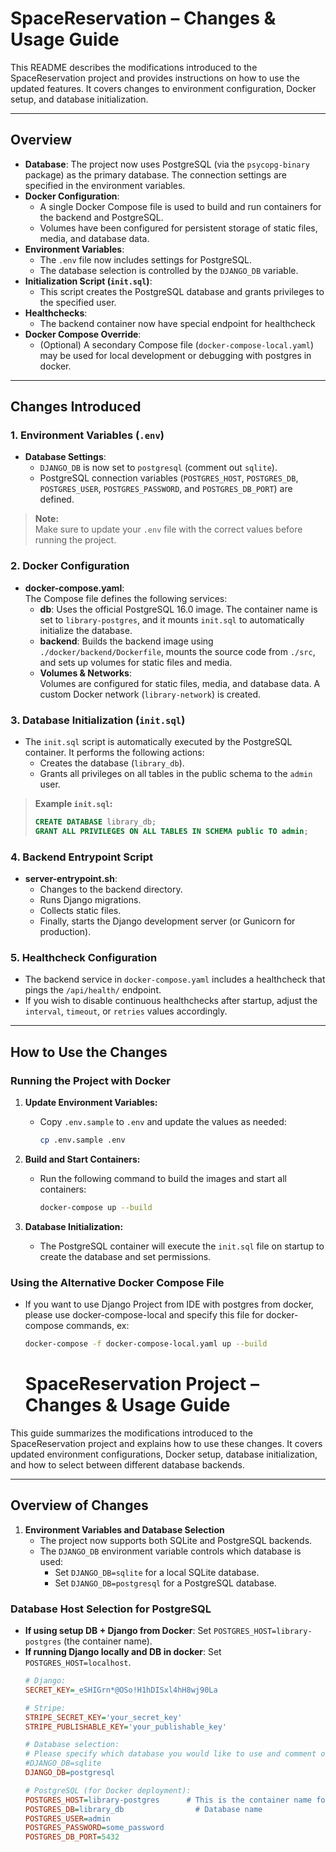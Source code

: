 # SpaceReservation – Changes & Usage Guide

This README describes the modifications introduced to the SpaceReservation project and provides instructions on how to use the updated features. It covers changes to environment configuration, Docker setup, and database initialization.

---

## Overview

- **Database**: The project now uses PostgreSQL (via the `psycopg-binary` package) as the primary database. The connection settings are specified in the environment variables.
- **Docker Configuration**:  
  - A single Docker Compose file is used to build and run containers for the backend and PostgreSQL.
  - Volumes have been configured for persistent storage of static files, media, and database data.
- **Environment Variables**:  
  - The `.env` file now includes settings for PostgreSQL.
  - The database selection is controlled by the `DJANGO_DB` variable.
- **Initialization Script (`init.sql`)**:  
  - This script creates the PostgreSQL database and grants privileges to the specified user.
- **Healthchecks**:  
  - The backend container now have special endpoint for healthcheck
- **Docker Compose Override**:  
  - (Optional) A secondary Compose file (`docker-compose-local.yaml`) may be used for local development or debugging with postgres in docker.

---

## Changes Introduced

### 1. Environment Variables (`.env`)
- **Database Settings**:
  - `DJANGO_DB` is now set to `postgresql` (comment out `sqlite`).
  - PostgreSQL connection variables (`POSTGRES_HOST`, `POSTGRES_DB`, `POSTGRES_USER`, `POSTGRES_PASSWORD`, and `POSTGRES_DB_PORT`) are defined.


> **Note:**  
> Make sure to update your `.env` file with the correct values before running the project.

### 2. Docker Configuration
- **docker-compose.yaml**:  
  The Compose file defines the following services:
  - **db**: Uses the official PostgreSQL 16.0 image. The container name is set to `library-postgres`, and it mounts `init.sql` to automatically initialize the database.
  - **backend**: Builds the backend image using `./docker/backend/Dockerfile`, mounts the source code from `./src`, and sets up volumes for static files and media.
  - **Volumes & Networks**:  
    Volumes are configured for static files, media, and database data. A custom Docker network (`library-network`) is created.

### 3. Database Initialization (`init.sql`)
- The `init.sql` script is automatically executed by the PostgreSQL container. It performs the following actions:
  - Creates the database (`library_db`).
  - Grants all privileges on all tables in the public schema to the `admin` user.
  
> **Example `init.sql`:**
> ```sql
> CREATE DATABASE library_db;
> GRANT ALL PRIVILEGES ON ALL TABLES IN SCHEMA public TO admin;
> ```

### 4. Backend Entrypoint Script
- **server-entrypoint.sh**:
  - Changes to the backend directory.
  - Runs Django migrations.
  - Collects static files.
  - Finally, starts the Django development server (or Gunicorn for production).
  

### 5. Healthcheck Configuration
- The backend service in `docker-compose.yaml` includes a healthcheck that pings the `/api/health/` endpoint.
- If you wish to disable continuous healthchecks after startup, adjust the `interval`, `timeout`, or `retries` values accordingly.

---

## How to Use the Changes

### Running the Project with Docker

1. **Update Environment Variables:**
   - Copy `.env.sample` to `.env` and update the values as needed:
     ```bash
     cp .env.sample .env
     ```

2. **Build and Start Containers:**
   - Run the following command to build the images and start all containers:
     ```bash
     docker-compose up --build
     ```

3. **Database Initialization:**
   - The PostgreSQL container will execute the `init.sql` file on startup to create the database and set permissions.


### Using the Alternative Docker Compose File
- If you want to use Django Project from IDE with postgres from docker, please use docker-compose-local and specify this file for docker-compose commands,
ex:
  ```bash
  docker-compose -f docker-compose-local.yaml up --build
  ```
  # SpaceReservation Project – Changes & Usage Guide

This guide summarizes the modifications introduced to the SpaceReservation project and explains how to use these changes. It covers updated environment configurations, Docker setup, database initialization, and how to select between different database backends.

---

## Overview of Changes

1. **Environment Variables and Database Selection**  
   - The project now supports both SQLite and PostgreSQL backends.  
   - The `DJANGO_DB` environment variable controls which database is used:
     - Set `DJANGO_DB=sqlite` for a local SQLite database.
     - Set `DJANGO_DB=postgresql` for a PostgreSQL database.
### Database Host Selection for PostgreSQL

- **If using setup DB + Django from Docker**: Set `POSTGRES_HOST=library-postgres` (the container name).
- **If running Django locally and DB in docker**: Set `POSTGRES_HOST=localhost`.
     ```ini
     # Django:
     SECRET_KEY=_eSHIGrn*@OSo!H1hDISxl4hH8wj90La

     # Stripe:
     STRIPE_SECRET_KEY='your_secret_key'
     STRIPE_PUBLISHABLE_KEY='your_publishable_key'

     # Database selection:
     # Please specify which database you would like to use and comment out the other option:
     #DJANGO_DB=sqlite
     DJANGO_DB=postgresql

     # PostgreSQL (for Docker deployment):
     POSTGRES_HOST=library-postgres      # This is the container name for the PostgreSQL service
     POSTGRES_DB=library_db                # Database name
     POSTGRES_USER=admin
     POSTGRES_PASSWORD=some_password
     POSTGRES_DB_PORT=5432
     ```

